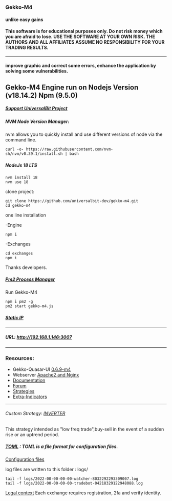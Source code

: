 ### Gekko-M4
#### unlike easy gains
#### This software is for educational purposes only. Do not risk money which you are afraid to lose. USE THE SOFTWARE AT YOUR OWN RISK. THE AUTHORS AND ALL AFFILIATES ASSUME NO RESPONSIBILITY FOR YOUR TRADING RESULTS.
-----

#### improve graphic and correct some errors, enhance the application by solving some vulnerabilities.
Gekko-M4 Engine run on Nodejs Version (v18.14.2) Npm (9.5.0)
-----

##### [Support UniversalBit Project](https://github.com/universalbit-dev/universalbit-dev/tree/main/support)

##### NVM Node Version Manager:
nvm allows you to quickly install and use different versions of node via the command line.
```
curl -o- https://raw.githubusercontent.com/nvm-sh/nvm/v0.39.1/install.sh | bash
```

##### NodeJs 18 LTS

```
nvm install 18
nvm use 18
```

clone project:
```
git clone https://github.com/universalbit-dev/gekko-m4.git
cd gekko-m4
```

one line installation

-Engine
```
npm i
```
-Exchanges 
```
cd exchanges
npm i
```
Thanks developers.

##### [Pm2 Process Manager](https://www.npmjs.com/package/pm2)
Run Gekko-M4
```
npm i pm2 -g
pm2 start gekko-m4.js
```

##### [Static IP](https://github.com/universalbit-dev/gekko-m4/blob/master/docs/ip.md)
---
##### URL: http://192.168.1.146:3007
---

### Resources:

* Gekko-Quasar-UI [0.6.9-m4](https://github.com/universalbit-dev/gekko-quasar-ui)
* Webserver [Apache2 and Nginx](https://github.com/universalbit-dev/gekko-m4/blob/master/docs/webserver.md)
* [Documentation](https://gekko.wizb.it/docs/installation/installing_gekko.html)
* [Forum](https://forum.gekko.wizb.it/)
* [Strategies](https://github.com/xFFFFF/Gekko-Strategies)
* [Extra-Indicators](https://github.com/Gab0/gekko-extra-indicators)
---

###### Custom Strategy: [INVERTER](https://github.com/universalbit-dev/gekko-m4/blob/master/strategies/INVERTER.js)
This strategy intended as "low freq trade",buy-sell in the event of a sudden rise or an uptrend period.

##### [TOML](https://toml.io/en/) : TOML is a file format for configuration files. 
[Configuration files](https://github.com/universalbit-dev/gekko-m4/tree/master/config)

log files are written to this folder : logs/
```
tail -f logs/2022-00-00-00-00-watcher-8032292293309007.log
tail -f logs/2022-00-00-00-00-tradebot-04218329122948088.log
```
[Legal context](https://www.europarl.europa.eu/cmsdata/150761/TAX3%20Study%20on%20cryptocurrencies%20and%20blockchain.pdf)
Each exchange requires registration, 2fa and verify identity.
